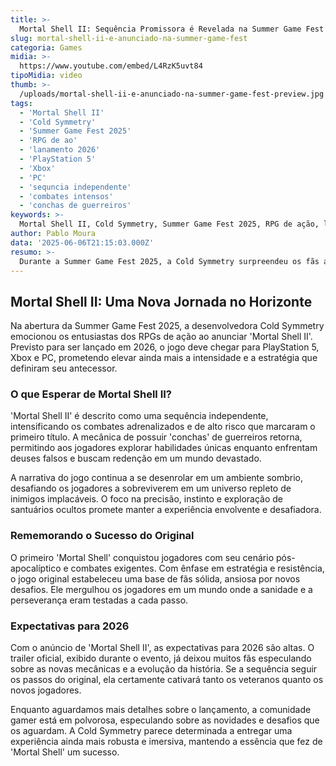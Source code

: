 ```yaml
---
title: >-
  Mortal Shell II: Sequência Promissora é Revelada na Summer Game Fest 2025
slug: mortal-shell-ii-e-anunciado-na-summer-game-fest
categoria: Games
midia: >-
  https://www.youtube.com/embed/L4RzK5uvt84
tipoMidia: video
thumb: >-
  /uploads/mortal-shell-ii-e-anunciado-na-summer-game-fest-preview.jpg
tags:
  - 'Mortal Shell II'
  - 'Cold Symmetry'
  - 'Summer Game Fest 2025'
  - 'RPG de ao'
  - 'lanamento 2026'
  - 'PlayStation 5'
  - 'Xbox'
  - 'PC'
  - 'sequncia independente'
  - 'combates intensos'
  - 'conchas de guerreiros'
keywords: >-
  Mortal Shell II, Cold Symmetry, Summer Game Fest 2025, RPG de ação, lançamento 2026, PlayStation 5, Xbox, PC, sequência independente, combates intensos, conchas de guerreiros
author: Pablo Moura
data: '2025-06-06T21:15:03.000Z'
resumo: >-
  Durante a Summer Game Fest 2025, a Cold Symmetry surpreendeu os fãs ao anunciar Mortal Shell II, com previsão de lançamento para 2026. O jogo promete expandir o universo sombrio e desafiador que conquistou uma legião de jogadores.
---
```


## Mortal Shell II: Uma Nova Jornada no Horizonte

Na abertura da Summer Game Fest 2025, a desenvolvedora Cold Symmetry emocionou os entusiastas dos RPGs de ação ao anunciar 'Mortal Shell II'. Previsto para ser lançado em 2026, o jogo deve chegar para PlayStation 5, Xbox e PC, prometendo elevar ainda mais a intensidade e a estratégia que definiram seu antecessor.

### O que Esperar de Mortal Shell II?

'Mortal Shell II' é descrito como uma sequência independente, intensificando os combates adrenalizados e de alto risco que marcaram o primeiro título. A mecânica de possuir 'conchas' de guerreiros retorna, permitindo aos jogadores explorar habilidades únicas enquanto enfrentam deuses falsos e buscam redenção em um mundo devastado.

A narrativa do jogo continua a se desenrolar em um ambiente sombrio, desafiando os jogadores a sobreviverem em um universo repleto de inimigos implacáveis. O foco na precisão, instinto e exploração de santuários ocultos promete manter a experiência envolvente e desafiadora.

### Rememorando o Sucesso do Original

O primeiro 'Mortal Shell' conquistou jogadores com seu cenário pós-apocalíptico e combates exigentes. Com ênfase em estratégia e resistência, o jogo original estabeleceu uma base de fãs sólida, ansiosa por novos desafios. Ele mergulhou os jogadores em um mundo onde a sanidade e a perseverança eram testadas a cada passo.

### Expectativas para 2026

Com o anúncio de 'Mortal Shell II', as expectativas para 2026 são altas. O trailer oficial, exibido durante o evento, já deixou muitos fãs especulando sobre as novas mecânicas e a evolução da história. Se a sequência seguir os passos do original, ela certamente cativará tanto os veteranos quanto os novos jogadores.

Enquanto aguardamos mais detalhes sobre o lançamento, a comunidade gamer está em polvorosa, especulando sobre as novidades e desafios que os aguardam. A Cold Symmetry parece determinada a entregar uma experiência ainda mais robusta e imersiva, mantendo a essência que fez de 'Mortal Shell' um sucesso.
